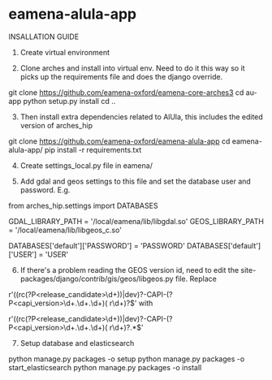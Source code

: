 # eamena-alula-app

INSALLATION GUIDE

1. Create virtual environment

2. Clone arches and install into virtual env. Need to do it this way so it picks up the requirements file and does the django override.

  git clone https://github.com/eamena-oxford/eamena-core-arches3
  cd au-app
  python setup.py install
  cd ..

3. Then install extra dependencies related to AlUla, this includes the edited version of arches_hip

  git clone https://github.com/eamena-oxford/eamena-alula-app
  cd eamena-alula-app/
  pip install -r requirements.txt

4. Create settings_local.py file in eamena/

5. Add gdal and geos settings to this file and set the database user and password. E.g.

  from arches_hip.settings import DATABASES

  GDAL_LIBRARY_PATH = '/local/eamena/lib/libgdal.so'
  GEOS_LIBRARY_PATH = '/local/eamena/lib/libgeos_c.so'

  DATABASES['default']['PASSWORD'] = 'PASSWORD'
  DATABASES['default']['USER'] = 'USER'
  
6. If there's a problem reading the GEOS version id, need to edit the site-packages/django/contrib/gis/geos/libgeos.py file.     Replace

  r'((rc(?P<release_candidate>\d+))|dev)?-CAPI-(?P<capi_version>\d+\.\d+\.\d+)( r\d+)?$'
  with

  r'((rc(?P<release_candidate>\d+))|dev)?-CAPI-(?P<capi_version>\d+\.\d+\.\d+)( r\d+)?.*$'
  
7. Setup database and elasticsearch

  python manage.py packages -o setup
  python manage.py packages -o start_elasticsearch
  python manage.py packages -o install
  
  
